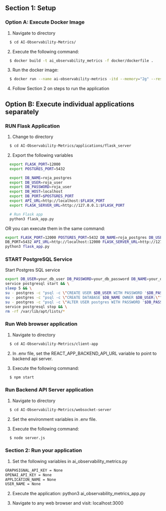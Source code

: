 
## Section 1: Setup
### Option A: Execute Docker Image
1. Navigate to directory
```bash
  $ cd AI-Observability-Metrics/
```

2. Execute the following command:
```bash
  $ docker build -t ai_observability_metrics -f docker/dockerfile .
```

3. Run the docker image:
```bash
  $ docker run --name ai-observability-metrics -itd --memory="2g" --restart unless-stopped -p 5432:5432 -p 15000:15000 -p 12000:12000 -p 3000:3000 ai_observability_metrics:latest
```

4. Follow Section 2 on steps to run the application

## Option B: Execute individual applications separately

### RUN Flask Application
1. Change to directory
```bash
  $ cd AI-Observability-Metrics/applications/flask_server
```
2. Export the following variables 

```bash
  export FLASK_PORT=12000
  export POSTGRES_PORT=5432

  export DB_NAME=roja_postgres
  export DB_USER=roja_user
  export DB_PASSWORD=roja_user
  export DB_HOST=localhost
  export DB_PORT=$POSTGRES_PORT
  export API_URL=http://localhost:$FLASK_PORT
  export FLASK_SERVER_URL=http://127.0.0.1:$FLASK_PORT

  # Run Flask app
  python3 flask_app.py
```
OR you can execute them in the same command:

```bash
export FLASK_PORT=12000 POSTGRES_PORT=5432 DB_NAME=roja_postgres DB_USER=roja_user DB_PASSWORD=roja_user DB_HOST=localhost \
DB_PORT=5432 API_URL=http://localhost:12000 FLASK_SERVER_URL=http://127.0.0.1:12000 \
python3 flask_app.py
```

### START PostgreSQL Service

Start Postgres SQL service

```bash
export DB_USER=your_db_user DB_PASSWORD=your_db_password DB_NAME=your_db_name && \
service postgresql start && \
sleep 5 && \
su - postgres -c "psql -c \"CREATE USER $DB_USER WITH PASSWORD '$DB_PASSWORD';\"" && \
su - postgres -c "psql -c \"CREATE DATABASE $DB_NAME OWNER $DB_USER;\"" && \
su - postgres -c "psql -c \"ALTER USER postgres WITH PASSWORD '$DB_PASSWORD';\"" && \
service postgresql stop && \
rm -rf /var/lib/apt/lists/*
```

### Run Web browser application

1. Navigate to directory

```bash
  $ cd AI-Observability-Metrics/client-app
```

2. In .env file, set the REACT_APP_BACKEND_API_URL variable to point to backend api server.

3. Execute the following command:

```bash
  $ npm start
```

### Run Backend API Server application
1. Navigate to directory

```bash
  $ cd AI-Observability-Metrics/websocket-server
```
2. Set the environment variables in .env file.

3. Execute the following command:

```bash
  $ node server.js
```


### Section 2: Run your application

1. Set the following variables in ai_observability_metrics.py

```bash
GRAPHSIGNAL_API_KEY = None 
OPENAI_API_KEY = None
APPLICATION_NAME = None 
USER_NAME = None 
```

2. Execute the application: python3 ai_observability_metrics_app.py

3. Navigate to any web browser and visit: localhost:3000